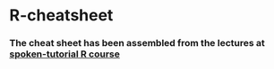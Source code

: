 # R-cheatsheet

### The cheat sheet has been assembled from the lectures at [spoken-tutorial R course](https://spoken-tutorial.org/tutorial-search/?search_foss=R&search_language=&page=1)